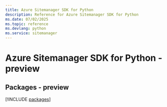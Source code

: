 ```yaml
---
title: Azure Sitemanager SDK for Python
description: Reference for Azure Sitemanager SDK for Python
ms.date: 07/02/2025
ms.topic: reference
ms.devlang: python
ms.service: sitemanager
---
```

# Azure Sitemanager SDK for Python - preview
## Packages - preview
[!INCLUDE [packages](sitemanager-index.md)]